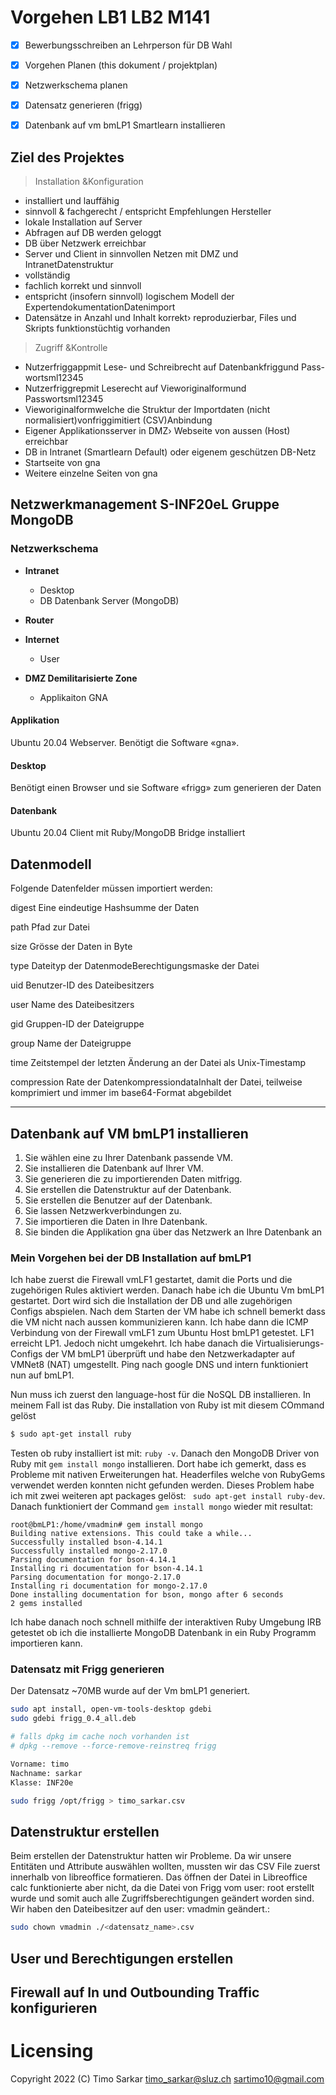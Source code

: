 # Vorgehen LB1 LB2 M141 

- [x] Bewerbungsschreiben an Lehrperson für DB Wahl
- [x] Vorgehen Planen (this dokument / projektplan)
- [x] Netzwerkschema planen
- [x] Datensatz generieren (frigg)
- [x] Datenbank auf vm bmLP1 Smartlearn installieren


## Ziel des Projektes

> Installation &Konfiguration 

- installiert und lauffähig
- sinnvoll & fachgerecht / entspricht Empfehlungen Hersteller
- lokale Installation auf Server
- Abfragen auf DB werden geloggt
- DB über Netzwerk erreichbar
- Server und Client in sinnvollen Netzen mit DMZ und IntranetDatenstruktur
- vollständig
- fachlich korrekt und sinnvoll
- entspricht (insofern sinnvoll) logischem Modell der ExpertendokumentationDatenimport
- Datensätze in Anzahl und Inhalt korrekt› reproduzierbar, Files und Skripts funktionstüchtig vorhanden

> Zugriff &Kontrolle

- Nutzerfriggappmit Lese- und Schreibrecht auf Datenbankfriggund Pass-wortsml12345
- Nutzerfriggrepmit Leserecht auf Vieworiginalformund Passwortsml12345
- Vieworiginalformwelche die Struktur der Importdaten (nicht normalisiert)vonfriggimitiert (CSV)Anbindung
- Eigener Applikationsserver in DMZ› Webseite von aussen (Host) erreichbar
- DB in Intranet (Smartlearn Default) oder eigenem geschützen DB-Netz
- Startseite von gna
- Weitere einzelne Seiten von gna

## Netzwerkmanagement S-INF20eL Gruppe MongoDB

### Netzwerkschema
 
- **Intranet**
  - Desktop
  - DB Datenbank Server (MongoDB)

- **Router**

- **Internet**
  - User

- **DMZ Demilitarisierte Zone**
  - Applikaiton GNA

#### Applikation
Ubuntu 20.04 Webserver. Benötigt die Software «gna».

#### Desktop
Benötigt einen Browser und sie Software «frigg» zum generieren der Daten

#### Datenbank
Ubuntu 20.04 Client mit Ruby/MongoDB Bridge installiert


## Datenmodell

Folgende Datenfelder müssen importiert werden:

digest Eine eindeutige Hashsumme der Daten

path Pfad zur Datei

size Grösse der Daten in Byte

type Dateityp der DatenmodeBerechtigungsmaske der Datei

uid Benutzer-ID des Dateibesitzers

user Name des Dateibesitzers

gid Gruppen-ID der Dateigruppe

group Name der Dateigruppe

time Zeitstempel der letzten Änderung an der Datei als Unix-Timestamp

compression Rate der DatenkompressiondataInhalt der Datei, teilweise komprimiert und immer im base64-Format abgebildet

---

## Datenbank auf VM bmLP1 installieren

1. Sie wählen eine zu Ihrer Datenbank passende VM.  
3. Sie installieren die Datenbank auf Ihrer VM.
5. Sie generieren die zu importierenden Daten mitfrigg.
6. Sie erstellen die Datenstruktur auf der Datenbank.
7. Sie erstellen die Benutzer auf der Datenbank. 
8. Sie lassen Netzwerkverbindungen zu.
9. Sie importieren die Daten in Ihre Datenbank.
10. Sie binden die Applikation gna über das Netzwerk an Ihre Datenbank an

### Mein Vorgehen bei der DB Installation auf bmLP1

Ich habe zuerst die Firewall vmLF1 gestartet, damit die Ports und die zugehörigen Rules aktiviert werden.
Danach habe ich die Ubuntu Vm bmLP1 gestartet. Dort wird sich die Installation der DB und alle zugehörigen Configs abspielen. Nach dem Starten der VM habe ich schnell bemerkt dass die VM nicht nach aussen kommunizieren kann. Ich habe dann die ICMP Verbindung von der Firewall vmLF1 zum Ubuntu Host bmLP1 getestet. LF1 erreicht LP1. Jedoch nicht umgekehrt. Ich habe danach die Virtualisierungs-Configs der VM bmLP1 überprüft und habe den Netzwerkadapter auf VMNet8 (NAT) umgestellt. Ping nach google DNS und intern funktioniert nun auf bmLP1.

Nun muss ich zuerst den language-host für die NoSQL DB installieren. In meinem Fall ist das Ruby. Die installation von Ruby ist mit diesem COmmand gelöst

```bash
$ sudo apt-get install ruby
```

Testen ob ruby installiert ist mit: ```ruby -v```. Danach den MongoDB Driver von Ruby mit ```gem install mongo``` installieren. Dort habe ich gemerkt, dass es Probleme mit nativen Erweiterungen hat. Headerfiles welche von RubyGems verwendet werden konnten nicht gefunden werden. Dieses Problem habe ich mit zwei weiteren apt packages gelöst: ``` sudo apt-get install ruby-dev```. Danach funktioniert der Command ```gem install mongo``` wieder mit resultat:

```
root@bmLP1:/home/vmadmin# gem install mongo
Building native extensions. This could take a while...
Successfully installed bson-4.14.1
Successfully installed mongo-2.17.0
Parsing documentation for bson-4.14.1
Installing ri documentation for bson-4.14.1
Parsing documentation for mongo-2.17.0
Installing ri documentation for mongo-2.17.0
Done installing documentation for bson, mongo after 6 seconds
2 gems installed
```
Ich habe danach noch schnell mithilfe der interaktiven Ruby Umgebung IRB getestet ob ich die installierte MongoDB Datenbank in ein Ruby Programm importieren kann.

### Datensatz mit Frigg generieren

Der Datensatz ~70MB wurde auf der Vm bmLP1 generiert.

```bash
sudo apt install, open-vm-tools-desktop gdebi
sudo gdebi frigg_0.4_all.deb 

# falls dpkg im cache noch vorhanden ist
# dpkg --remove --force-remove-reinstreq frigg

Vorname: timo
Nachname: sarkar
Klasse: INF20e

sudo frigg /opt/frigg > timo_sarkar.csv
```

## Datenstruktur erstellen

Beim erstellen der Datenstruktur hatten wir Probleme. Da wir unsere Entitäten und Attribute auswählen wollten, mussten wir das CSV File zuerst innerhalb von libreoffice  formatieren. Das öffnen der Datei in Libreoffice calc funktionierte aber nicht, da die Datei von Frigg vom user: root erstellt wurde und somit auch alle Zugriffsberechtigungen geändert worden sind. Wir haben den Dateibesitzer auf den user: vmadmin geändert.: 

```bash
sudo chown vmadmin ./<datensatz_name>.csv
```

## User und Berechtigungen erstellen

## Firewall auf In und Outbounding Traffic konfigurieren

# Licensing

Copyright 2022 (C) Timo Sarkar <timo_sarkar@sluz.ch> <sartimo10@gmail.com> 
